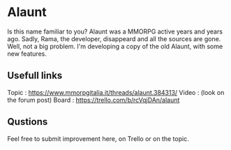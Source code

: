 # Alaunt

Is this name familiar to you? Alaunt was a MMORPG active years and years ago. Sadly, Rama, the developer, disappeard and all the sources are gone.
Well, not a big problem. I'm developing a copy of the old Alaunt, with some new features. 

## Usefull links

Topic : https://www.mmorpgitalia.it/threads/alaunt.384313/
Video : (look on the forum post)
Board : https://trello.com/b/rcVqjDAn/alaunt

## Qustions

Feel free to submit improvement here, on Trello or on the topic.